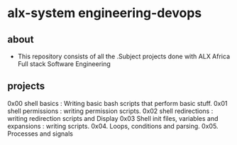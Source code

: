 # alx-system engineering-devops

## about

- This repository consists of all the .Subject projects done with ALX Africa Full stack Software Engineering

## projects

0x00 shell basics : Writing basic bash scripts that perform basic stuff.
0x01 shell permissions : writing permission scripts.
0x02 shell redirections : writing redirection scripts and Display
0x03 Shell init files, variables and expansions : writing scripts.
0x04. Loops, conditions and parsing.
0x05. Processes and signals
